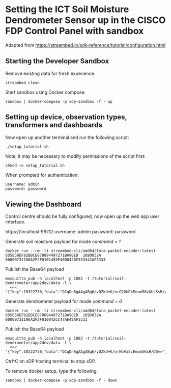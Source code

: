 # Setting the ICT Soil Moisture Dendrometer Sensor up in the CISCO FDP Control Panel with sandbox

Adapted from https://streambed.io/sdk-reference/tutorial/configuration.html 

## Starting the Developer Sandbox

Remove existing data for fresh experience.
```
streambed clean
```

Start sandbox using Docker compose.
```
sandbox | docker-compose -p xdp-sandbox -f - up
```

## Setting up device, observation types, transformers and dashboards

Now open up another terminal and run the following script:
```
./setup_tutorial.sh
```
Note, it may be necessary to modify permissions of the script first:
```
chmod +x setup_tutorial.sh
```
When prompted for authentication:
```
username: admin
password: password
```

## Viewing the Dashboard

Control centre should be fully configured, now open up the web app user interface.

https://localhost:9870/
username: admin
password: password

Generate soil moisture payload for mode _command = 1_
```
docker run --rm -ti streambed-cli/amd64/lora-packet-encoder:latest 6D5E58EF92BBCE878894497271BA90ED  189D832A 00000731106A2F2F0101455F400042AF333342AF3333
```
Publish the Base64 payload
```
mosquitto_pub -h localhost -p 1883 -t /tutorial/soil-dendrometer/app2dev/data -l \
  <<< '{"key":10322730,"data":"QCqDnRgAAgABq6/vOZkU+K/nrG2GbDkEeom56vXUsSsR/w0="}'
```

Generate dendrometer payload for mode _command = 0_
```
docker run --rm -ti streambed-cli/amd64/lora-packet-encoder:latest 6D5E58EF92BBCE878894497271BA90ED  189D832A 00000731106A2F2F010042CC47AE42AF3333
```
Publish the Base64 payload
```
mosquitto_pub -h localhost -p 1883 -t /tutorial/soil-dendrometer/app2dev/data -l \
  <<< '{"key":10322730,"data":"QCqDnRgAAgABq6/vOZkU+K/nrWoVa5cEeom5KxH/DQ=="}'
```

Ctrl^C on xDP hosting terminal to stop xDP.

To remove docker setup, type the following:
```
sandbox | docker-compose -p xdp-sandbox -f - down
```
